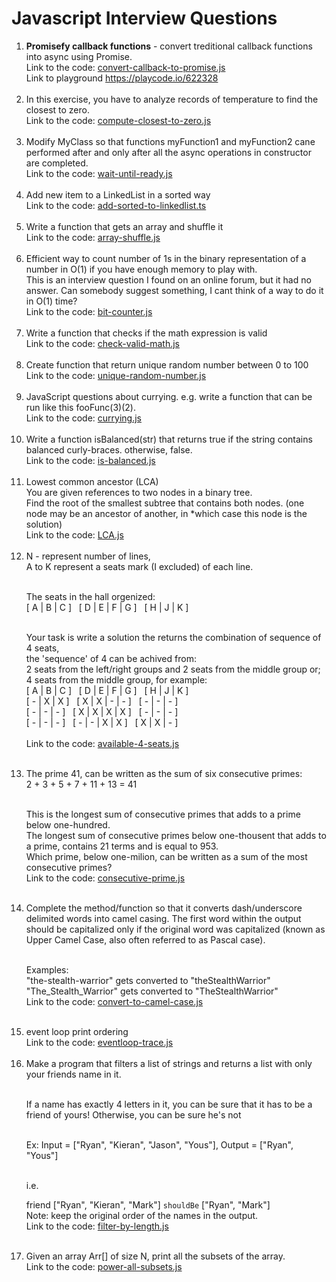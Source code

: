 # Javascript Interview Questions
<ol>
  
  <li>
    <b>Promisefy callback functions</b> - convert treditional callback functions into async using Promise.<br />
    Link to the code: <a href="https://github.com/shlomisderot/javascript-interview-questions/blob/master/convert-callback-to-promise.js">convert-callback-to-promise.js</a><br />
    Link to playground <a href="https://playcode.io/622328" target="_blank">https://playcode.io/622328</a>
    <br /><br />
  </li>
  
  <li>
    In this exercise, you have to analyze records of temperature to find the closest to zero.<br />
    Link to the code: <a href="https://github.com/shlomisderot/javascript-interview-questions/blob/master/compute-closest-to-zero.js">compute-closest-to-zero.js</a>
    <br /><br />
  </li>
  
  <li>
    Modify MyClass so that functions myFunction1 and myFunction2 cane performed after and only after all the async operations in constructor are completed.<br />
    Link to the code: <a href="https://github.com/shlomisderot/javascript-interview-questions/blob/master/wait-until-ready.js">wait-until-ready.js</a>
    <br /><br />
  </li>
  
  <li>
    Add new item to a LinkedList in a sorted way<br />
    Link to the code: <a href="https://github.com/shlomisderot/javascript-interview-questions/blob/master/add-sorted-to-linkedlist.ts">add-sorted-to-linkedlist.ts</a>
    <br /><br />
  </li>
  
  <li>
    Write a function that gets an array and shuffle it<br />
    Link to the code: <a href="https://github.com/shlomisderot/javascript-interview-questions/blob/master/array-shuffle.js">array-shuffle.js</a>
    <br /><br />
  </li>
  
  <li>
    Efficient way to count number of 1s in the binary representation of a number in O(1) if you have enough memory to play with. <br />
    This is an interview question I found on an online forum, but it had no answer. Can somebody suggest something, I cant think of a way to do it in O(1) time?<br />
    Link to the code: <a href="https://github.com/shlomisderot/javascript-interview-questions/blob/master/bit-counter.js">bit-counter.js</a>
    <br /><br />
  </li>
  
  <li>
    Write a function that checks if the math expression is valid<br />
    Link to the code: <a href="https://github.com/shlomisderot/javascript-interview-questions/blob/master/check-valid-math.js">check-valid-math.js</a>
    <br /><br />
  </li>
  
  <li>
    Create function that return unique random number between 0 to 100<br />
    Link to the code: <a href="https://github.com/shlomisderot/javascript-interview-questions/blob/master/unique-random-number.js">unique-random-number.js</a>
    <br /><br />
  </li>
  
  <li>
    JavaScript questions about currying. e.g. write a function that can be run like this fooFunc(3)(2).<br />
    Link to the code: <a href="https://github.com/shlomisderot/javascript-interview-questions/blob/master/currying.js">currying.js</a>
    <br /><br />
  </li>

  <li>
    Write a function isBalanced(str) that returns true if the string contains balanced curly-braces. otherwise, false.<br />
    Link to the code: <a href="https://github.com/shlomisderot/javascript-interview-questions/blob/master/is-balanced.js">is-balanced.js</a>
    <br /><br />
  </li>

  <li>
    Lowest common ancestor (LCA)<br />
    You are given references to two nodes in a binary tree.<br />
    Find the root of the smallest subtree that contains both nodes. (one node may be an ancestor of another, in *which case this node is the solution)<br />
    Link to the code: <a href="https://github.com/shlomisderot/javascript-interview-questions/blob/master/LCA.js">LCA.js</a>
    <br /><br />
  </li>

<li>
  N - represent number of lines,<br />
  A to K represent a seats mark (I excluded) of each line.<br /><br />

  The seats in the hall orgenized:<br />
  [ A | B | C ]&nbsp;&nbsp;&nbsp;[  D | E | F | G ]&nbsp;&nbsp;&nbsp;[  H | J | K ]<br /><br />


  Your task is write a solution the returns the combination of sequence of 4 seats,<br />
    the 'sequence' of 4 can be achived from:<br />
      2 seats from the left/right groups and 2 seats from the middle group or;<br />
      4 seats from the middle group, for example:<br />
      [ A | B | C ]&nbsp;&nbsp;&nbsp;[ D | E | F | G ]&nbsp;&nbsp;&nbsp;[ H | J | K ]<br />
      [ - | X | X ]&nbsp;&nbsp;&nbsp;[ X | X | - | - ]&nbsp;&nbsp;&nbsp;[ - | - | - ]<br />
      [ - | - | - ]&nbsp;&nbsp;&nbsp;[ X | X | X | X ]&nbsp;&nbsp;&nbsp;[ - | - | - ]<br />
      [ - | - | - ]&nbsp;&nbsp;&nbsp;[ - | - | X | X ]&nbsp;&nbsp;&nbsp;[ X | X | - ]<br /><br />
    Link to the code: <a href="https://github.com/shlomisderot/javascript-interview-questions/blob/master/available-4-seats.js">available-4-seats.js</a>
    <br /><br />
</li>

<li>
  The prime 41, can be written as the sum of six consecutive primes:<br />
2 + 3 + 5 + 7 + 11 + 13 = 41<br /><br />

This is the longest sum of consecutive primes that adds to a prime below one-hundred.<br />
The longest sum of consecutive primes below one-thousent that adds to a prime, contains 21 terms and is equal to 953.<br />
Which prime, below one-milion, can be written as a sum of the most consecutive primes?<br />
    Link to the code: <a href="https://github.com/shlomisderot/javascript-interview-questions/blob/master/consecutive-prime.js">consecutive-prime.js</a>
    <br /><br />
</li>

<li>
  Complete the method/function so that it converts dash/underscore delimited words into camel casing. The first word within the output should be capitalized only if the original word was capitalized (known as Upper Camel Case, also often referred to as Pascal case).<br /><br />

Examples:<br />
"the-stealth-warrior" gets converted to "theStealthWarrior"<br />
"The_Stealth_Warrior" gets converted to "TheStealthWarrior"<br />
    Link to the code: <a href="https://github.com/shlomisderot/javascript-interview-questions/blob/master/convert-to-camel-case.js">convert-to-camel-case.js</a>
    <br /><br />
</li>

<li>
event loop print ordering<br />
Link to the code: <a href="https://github.com/shlomisderot/javascript-interview-questions/blob/master/eventloop-trace.js">eventloop-trace.js</a>
  <br /><br />
</li>

<li>
Make a program that filters a list of strings and returns a list with only your friends name in it.<br /><br />

If a name has exactly 4 letters in it, you can be sure that it has to be a friend of yours! Otherwise, you can be sure he's not<br /><br />

Ex: Input = ["Ryan", "Kieran", "Jason", "Yous"], Output = ["Ryan", "Yous"]<br /><br />

i.e.<br />

friend ["Ryan", "Kieran", "Mark"] `shouldBe` ["Ryan", "Mark"]<br />
Note: keep the original order of the names in the output.<br />
Link to the code: <a href="https://github.com/shlomisderot/javascript-interview-questions/blob/master/filter-by-length.js">filter-by-length.js</a>
  <br /><br />
</li>


<li>
  Given an array Arr[] of size N, print all the subsets of the array.<br />
Link to the code: <a href="https://github.com/shlomisderot/javascript-interview-questions/blob/master/power-all-subsets.js">power-all-subsets.js</a>
  <br /><br />
</li>
  
</ol>








